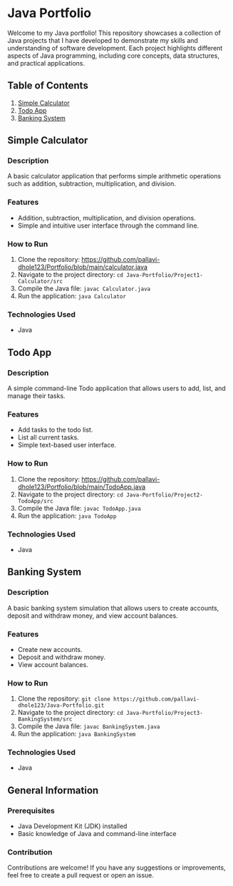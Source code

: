 # Java Portfolio

Welcome to my Java portfolio! This repository showcases a collection of Java projects that I have developed to demonstrate my skills and understanding of software development. Each project highlights different aspects of Java programming, including core concepts, data structures, and practical applications.

## Table of Contents
1. [Simple Calculator](simple-calculator)
2. [Todo App](todo-app)
3. [Banking System](#banking-system)

## Simple Calculator

### Description
A basic calculator application that performs simple arithmetic operations such as addition, subtraction, multiplication, and division.

### Features
- Addition, subtraction, multiplication, and division operations.
- Simple and intuitive user interface through the command line.

### How to Run
1. Clone the repository: https://github.com/pallavi-dhole123/Portfolio/blob/main/calculator.java
2. Navigate to the project directory: `cd Java-Portfolio/Project1-Calculator/src`
3. Compile the Java file: `javac Calculator.java`
4. Run the application: `java Calculator`

### Technologies Used
- Java

## Todo App

### Description
A simple command-line Todo application that allows users to add, list, and manage their tasks.

### Features
- Add tasks to the todo list.
- List all current tasks.
- Simple text-based user interface.

### How to Run
1. Clone the repository: https://github.com/pallavi-dhole123/Portfolio/blob/main/TodoApp.java
2. Navigate to the project directory: `cd Java-Portfolio/Project2-TodoApp/src`
3. Compile the Java file: `javac TodoApp.java`
4. Run the application: `java TodoApp`

### Technologies Used
- Java

## Banking System

### Description
A basic banking system simulation that allows users to create accounts, deposit and withdraw money, and view account balances.

### Features
- Create new accounts.
- Deposit and withdraw money.
- View account balances.

### How to Run
1. Clone the repository: `git clone https://github.com/pallavi-dhole123/Java-Portfolio.git`
2. Navigate to the project directory: `cd Java-Portfolio/Project3-BankingSystem/src`
3. Compile the Java file: `javac BankingSystem.java`
4. Run the application: `java BankingSystem`

### Technologies Used
- Java

## General Information

### Prerequisites
- Java Development Kit (JDK) installed
- Basic knowledge of Java and command-line interface

### Contribution
Contributions are welcome! If you have any suggestions or improvements, feel free to create a pull request or open an issue.


